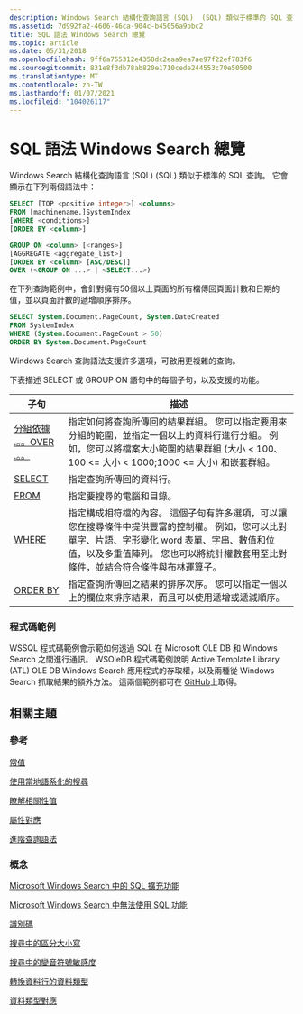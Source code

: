 ```yaml
---
description: Windows Search 結構化查詢語言 (SQL)  (SQL) 類似于標準的 SQL 查詢。
ms.assetid: 7d992fa2-4606-46ca-904c-b45056a9bbc2
title: SQL 語法 Windows Search 總覽
ms.topic: article
ms.date: 05/31/2018
ms.openlocfilehash: 9ff6a755312e4358dc2eaa9ea7ae97f22ef783f6
ms.sourcegitcommit: 831e8f3db78ab820e1710cede244553c70e50500
ms.translationtype: MT
ms.contentlocale: zh-TW
ms.lasthandoff: 01/07/2021
ms.locfileid: "104026117"
---
```

# <a name="overview-of-windows-search-sql-syntax"></a>SQL 語法 Windows Search 總覽

Windows Search 結構化查詢語言 (SQL)  (SQL) 類似于標準的 SQL 查詢。 它會顯示在下列兩個語法中：


```SQL
SELECT [TOP <positive integer>] <columns>
FROM [machinename.]SystemIndex
[WHERE <conditions>]
[ORDER BY <column>]
```

```SQL
GROUP ON <column> [<ranges>]
[AGGREGATE <aggregate_list>]
[ORDER BY <column> [ASC/DESC]]
OVER (<GROUP ON ...> | <SELECT...>) 
```

在下列查詢範例中，會針對擁有50個以上頁面的所有檔傳回頁面計數和日期的值，並以頁面計數的遞增順序排序。

```SQL
SELECT System.Document.PageCount, System.DateCreated
FROM SystemIndex
WHERE (System.Document.PageCount > 50)
ORDER BY System.Document.PageCount
```

Windows Search 查詢語法支援許多選項，可啟用更複雜的查詢。

下表描述 SELECT 或 GROUP ON 語句中的每個子句，以及支援的功能。

| 子句                                              | 描述                                                                                                                                                                                                                                                                                                                                                                                          |
|-----------------------------------------------------|------------------------------------------------------------------------------------------------------------------------------------------------------------------------------------------------------------------------------------------------------------------------------------------------------------------------------------------------------------------------------------------------------|
| [分組依據 .。。OVER .。。](-search-sql-group-on-over.md) | 指定如何將查詢所傳回的結果群組。 您可以指定要用來分組的範圍，並指定一個以上的資料行進行分組。 例如，您可以將檔案大小範圍的結果群組 (大小 < 100、100 <= 大小 < 1000;1000 <= 大小) 和嵌套群組。                                                                                                       |
| [SELECT](-search-sql-select.md)                    | 指定查詢所傳回的資料行。                                                                                                                                                                                                                                                                                                                                                         |
| [FROM](-search-sql-from.md)                        | 指定要搜尋的電腦和目錄。                                                                                                                                                                                                                                                                                                                                                         |
| [WHERE](-search-sql-where.md)                      | 指定構成相符檔的內容。 這個子句有許多選項，可以讓您在搜尋條件中提供豐富的控制權。 例如，您可以比對單字、片語、字形變化 word 表單、字串、數值和位值，以及多重值陣列。 您也可以將統計權數套用至比對條件，並結合符合條件與布林運算子。 |
| [ORDER BY](-search-sql-orderby.md)                 | 指定查詢所傳回之結果的排序次序。 您可以指定一個以上的欄位來排序結果，而且可以使用遞增或遞減順序。                                                                                                                                                                                                               |

### <a name="code-samples"></a>程式碼範例

WSSQL 程式碼範例會示範如何透過 SQL 在 Microsoft OLE DB 和 Windows Search 之間進行通訊。 WSOleDB 程式碼範例說明 Active Template Library (ATL) OLE DB Windows Search 應用程式的存取權，以及兩種從 Windows Search 抓取結果的額外方法。 這兩個範例都可在 [GitHub](https://github.com/Microsoft/Windows-classic-samples/tree/master/Samples/Win7Samples/winui/WindowsSearch)上取得。

## <a name="related-topics"></a>相關主題

### <a name="reference"></a>參考

[常值](-search-sql-literals.md)

[使用當地語系化的搜尋](-search-sql-usinglocsearches.md)

[瞭解相關性值](-search-sql-understandingrelevancevalues.md)

[屬性對應](-search-3x-wds-propertymappings.md)

[進階查詢語法](-search-3x-advancedquerysyntax.md)

### <a name="conceptual"></a>概念

[Microsoft Windows Search 中的 SQL 擴充功能](-search-sql-extensions-sps.md)

[Microsoft Windows Search 中無法使用 SQL 功能](-search-sql-featuresunavailableinspssearch.md)

[識別碼](-search-sql-identifiers.md)

[搜尋中的區分大小寫](-search-sql-casesensitivityinsearches.md)

[搜尋中的變音符號敏感度](-search-sql-accentinsensitivitysearches.md)

[轉換資料行的資料類型](-search-sql-castingdatacolumntype.md)

[資料類型對應](-search-sql-datatypemappings.md)
